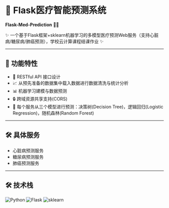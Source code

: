 # 🏥 Flask医疗智能预测系统 
**Flask-Med-Prediction** 🍵💊  

✨ 一个基于Flask框架+sklearn机器学习的多模型医疗预测Web服务（支持心脏病/糖尿病/肺癌预测），学校云计算课程结课作业 ✨

---

## 🌟 功能特性
- 🚀 RESTful API 接口设计
- 📈 从预先准备的数据集中载入数据进行数据清洗与统计分析
- 📊 机器学习建模与数据预测
- 🔒 跨域资源共享支持(CORS)
- 🧩 每个服务从三个模型进行预测：决策树(Decision Tree)，逻辑回归(Logistic Regression)，随机森林(Random Forest)

---

## 🛠️ 具体服务
- 心脏病预测服务
- 糖尿病预测服务
- 肺癌预测服务

---

## 🛠️ 技术栈
![Python](https://img.shields.io/badge/Python-3.8%2B-blue?logo=python)
![Flask](https://img.shields.io/badge/Flask-2.0.3-green?logo=flask)
![sklearn](https://img.shields.io/badge/sklearn-0.24.2-orange?logo=scikit-learn)
